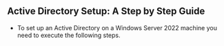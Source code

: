 ## Active Directory Setup: A Step by Step Guide

- To set up an Active Directory on a Windows Server 2022 machine you need to execute the following steps.